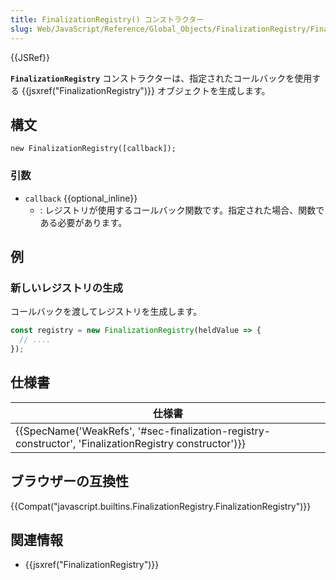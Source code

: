 ```yaml
---
title: FinalizationRegistry() コンストラクター
slug: Web/JavaScript/Reference/Global_Objects/FinalizationRegistry/FinalizationRegistry
---
```

{{JSRef}}

**`FinalizationRegistry`** コンストラクターは、指定されたコールバックを使用する {{jsxref("FinalizationRegistry")}} オブジェクトを生成します。

## 構文

```
new FinalizationRegistry([callback]);
```

### 引数

- `callback` {{optional_inline}}
  - : レジストリが使用するコールバック関数です。指定された場合、関数である必要があります。

## 例

### 新しいレジストリの生成

コールバックを渡してレジストリを生成します。

```js
const registry = new FinalizationRegistry(heldValue => {
  // ....
});
```

## 仕様書

| 仕様書                                                                                                                                   |
| ---------------------------------------------------------------------------------------------------------------------------------------- |
| {{SpecName('WeakRefs', '#sec-finalization-registry-constructor', 'FinalizationRegistry constructor')}} |

## ブラウザーの互換性

{{Compat("javascript.builtins.FinalizationRegistry.FinalizationRegistry")}}

## 関連情報

- {{jsxref("FinalizationRegistry")}}
